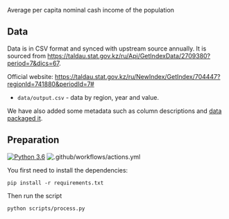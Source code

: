 Average per capita nominal cash income of the population

## Data

Data is in CSV format and synced with upstream source annually. It is sourced from https://taldau.stat.gov.kz/ru/Api/GetIndexData/2709380?period=7&dics=67.

Official website: https://taldau.stat.gov.kz/ru/NewIndex/GetIndex/704447?regionId=741880&periodId=7#

* `data/output.csv` - data by region, year and value.

We have also added some metadata such as column descriptions and [data packaged it][dp].

[dp]: https://frictionlessdata.io/data-package/


## Preparation

[![Python 3.6](https://img.shields.io/badge/python-3.6-blue.svg)](https://www.python.org/downloads/release/python-360/)
![.github/workflows/actions.yml](https://github.com/open-data-kazakhstan/average-per-capita-nominal-cash-income/actions/workflows/actions.yml/badge.svg?branch=main)

You first need to install the dependencies:

```
pip install -r requirements.txt
```

Then run the script

```
python scripts/process.py
```



